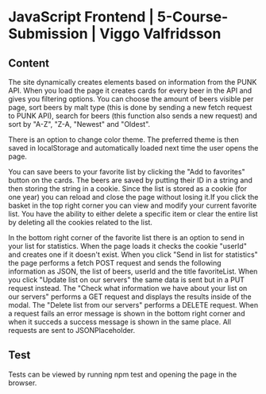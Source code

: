 # JavaScript Frontend | 5-Course-Submission | Viggo Valfridsson

## Content
The site dynamically creates elements based on information from the PUNK API. When you load the page it creates cards for every beer in the API and gives you filtering options. You can choose the amount of beers visible per page, sort beers by malt type (this is done by sending a new fetch request to PUNK API), search for beers (this function also sends a new request) and sort by "A-Z", "Z-A, "Newest" and "Oldest".

There is an option to change color theme. The preferred theme is then saved in localStorage and automatically loaded next time the user opens the page.

You can save beers to your favorite list by clicking the "Add to favorites" button on the cards. The beers are saved by putting their ID in a string and then storing the string in a cookie. Since the list is stored as a cookie (for one year) you can reload and close the page without losing it.If you click the basket in the top right corner you can view and modify your current favorite list. You have the ability to either delete a specific item or clear the entire list by deleting all the cookies related to the list. 

In the bottom right corner of the favorite list there is an option to send in your list for statistics. When the page loads it checks the cookie "userId" and creates one if it doesn't exist. When you click "Send in list for statistics" the page performs a fetch POST request and sends the following information as JSON, the list of beers, userId and the title favoriteList. When you click "Update list on our servers" the same data is sent but in a PUT request instead. The "Check what information we have about your list on our servers" performs a GET request and displays the results inside of the modal. The "Delete list from our servers" performs a DELETE request. When a request fails an error message is shown in the bottom right corner and when it succeds a success message is shown in the same place. All requests are sent to JSONPlaceholder.

## Test
Tests can be viewed by running npm test and opening the page in the browser.